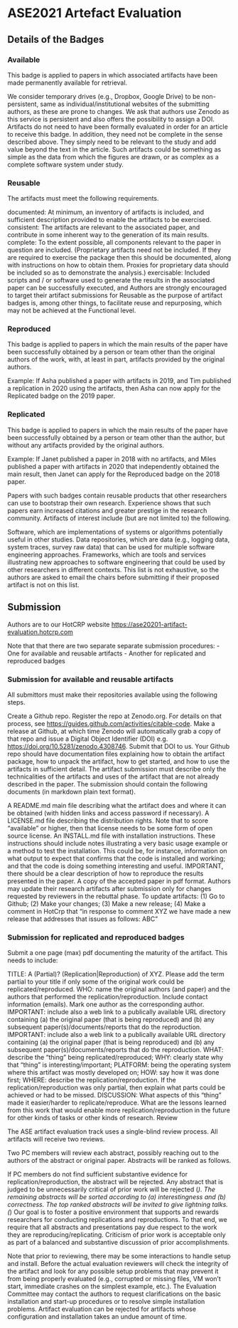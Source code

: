 # ASE2021 Artefact Evaluation 

## Details of the Badges

### Available

This badge is applied to papers in which associated artifacts have been made permanently available for retrieval.

We consider temporary drives (e.g., Dropbox, Google Drive) to be non-persistent, same as individual/institutional websites of the submitting authors, as these are prone to changes.
We ask that authors use Zenodo as this service is persistent and also offers the possibility to assign a DOI.
Artifacts do not need to have been formally evaluated in order for an article to receive this badge. In addition, they need not be complete in the sense described above. They simply need to be relevant to the study and add value beyond the text in the article. Such artifacts could be something as simple as the data from which the figures are drawn, or as complex as a complete software system under study.

### Reusable

The artifacts must meet the following requirements.

documented: At minimum, an inventory of artifacts is included, and sufficient description provided to enable the artifacts to be exercised.
consistent: The artifacts are relevant to the associated paper, and contribute in some inherent way to the generation of its main results.
complete: To the extent possible, all components relevant to the paper in question are included. (Proprietary artifacts need not be included. If they are required to exercise the package then this should be documented, along with instructions on how to obtain them. Proxies for proprietary data should be included so as to demonstrate the analysis.)
exercisable: Included scripts and / or software used to generate the results in the associated paper can be successfully executed, and
Authors are strongly encouraged to target their artifact submissions for Reusable as the purpose of artifact badges is, among other things, to facilitate reuse and repurposing, which may not be achieved at the Functional level.

### Reproduced

This badge is applied to papers in which the main results of the paper have been successfully obtained by a person or team other than the original authors of the work, with, at least in part, artifacts provided by the original authors.

Example: If Asha published a paper with artifacts in 2019, and Tim published a replication in 2020 using the artifacts, then Asha can now apply for the Replicated badge on the 2019 paper.

### Replicated

This badge is applied to papers in which the main results of the paper have been successfully obtained by a person or team other than the author, but without any artifacts provided by the original authors.

Example: If Janet published a paper in 2018 with no artifacts, and Miles published a paper with artifacts in 2020 that independently obtained the main result, then Janet can apply for the Reproduced badge on the 2018 paper.



Papers with such badges contain reusable products that other researchers can use to bootstrap their own research. Experience shows that such papers earn increased citations and greater prestige in the research community. Artifacts of interest include (but are not limited to) the following.

Software, which are implementations of systems or algorithms potentially useful in other studies.
Data repositories, which are data (e.g., logging data, system traces, survey raw data) that can be used for multiple software engineering approaches.
Frameworks, which are tools and services illustrating new approaches to software engineering that could be used by other researchers in different contexts.
This list is not exhaustive, so the authors are asked to email the chairs before submitting if their proposed artifact is not on this list.



## Submission

Authors are to our HotCRP website https://ase20201-artifact-evaluation.hotcrp.com

Note that that there are two separate separate submission procedures: - One for available and reusable artifacts - Another for replicated and reproduced badges

### Submission for available and reusable artifacts

All submittors must make their repositories available using the following steps.

Create a Github repo.
Register the repo at Zenodo.org. For details on that process, see https://guides.github.com/activities/citable-code.
Make a release at Github, at which time Zenodo will automatically grab a copy of that repo and issue a Digital Object Identifier (DOI) e.g. https://doi.org/10.5281/zenodo.4308746.
Submit that DOI to us.
Your Github repo should have documentation files explaining how to obtain the artifact package, how to unpack the artifact, how to get started, and how to use the artifacts in sufficient detail. The artifact submission must describe only the technicalities of the artifacts and uses of the artifact that are not already described in the paper. The submission should contain the following documents (in markdown plain text format).

A README.md main file describing what the artifact does and where it can be obtained (with hidden links and access password if necessary).
A LICENSE.md file describing the distribution rights. Note that to score “available” or higher, then that license needs to be some form of open source license.
An INSTALL.md file with installation instructions. These instructions should include notes illustrating a very basic usage example or a method to test the installation. This could be, for instance, information on what output to expect that confirms that the code is installed and working; and that the code is doing something interesting and useful. IMPORTANT, there should be a clear description of how to reproduce the results presented in the paper.
A copy of the accepted paper in pdf format.
Authors may update their research artifacts after submission only for changes requested by reviewers in the rebuttal phase. To update artifacts: (1) Go to Github; (2) Make your changes; (3) Make a new release; (4) Make a comment in HotCrp that “in response to comment XYZ we have made a new release that addresses that issues as follows: ABC”

### Submission for replicated and reproduced badges

Submit a one page (max) pdf documenting the maturity of the artifact. This needs to include:

TITLE: A (Partial)? (Replication|Reproduction) of XYZ. Please add the term partial to your title if only some of the original work could be replicated/reproduced.
WHO: name the original authors (and paper) and the authors that performed the replication/reproduction. Include contact information (emails). Mark one author as the corresponding author.
IMPORTANT: include also a web link to a publically available URL directory containing (a) the original paper (that is being reproduced) and (b) any subsequent paper(s)/documents/reports that do the reproduction.
IMPORTANT: include also a web link to a publically available URL directory containing (a) the original paper (that is being reproduced) and (b) any subsequent paper(s)/documents/reports that do the reproduction.
WHAT: describe the “thing” being replicated/reproduced;
WHY: clearly state why that “thing” is interesting/important;
PLATFORM: being the operating system where this artifact was mostly developed on;
HOW: say how it was done first;
WHERE: describe the replication/reproduction. If the replication/reproduction was only partial, then explain what parts could be achieved or had to be missed.
DISCUSSION: What aspects of this “thing” made it easier/harder to replicate/reproduce. What are the lessons learned from this work that would enable more replication/reproduction in the future for other kinds of tasks or other kinds of research.
Review

The ASE artifact evaluation track uses a single-blind review process. All artifacts will receive two reviews.

Two PC members will review each abstract, possibly reaching out to the authors of the abstract or original paper. Abstracts will be ranked as follows.

If PC members do not find sufficient substantive evidence for replication/reproduction, the abstract will be rejected.
Any abstract that is judged to be unnecessarily critical of prior work will be rejected (*).
The remaining abstracts will be sorted according to (a) interestingness and (b) correctness.
The top ranked abstracts will be invited to give lightning talks.
(*) Our goal is to foster a positive environment that supports and rewards researchers for conducting replications and reproductions. To that end, we require that all abstracts and presentations pay due respect to the work they are reproducing/replicating. Criticism of prior work is acceptable only as part of a balanced and substantive discussion of prior accomplishments.

Note that prior to reviewing, there may be some interactions to handle setup and install. Before the actual evaluation reviewers will check the integrity of the artifact and look for any possible setup problems that may prevent it from being properly evaluated (e.g., corrupted or missing files, VM won’t start, immediate crashes on the simplest example, etc.). The Evaluation Committee may contact the authors to request clarifications on the basic installation and start-up procedures or to resolve simple installation problems. Artifact evaluation can be rejected for artifacts whose configuration and installation takes an undue amount of time.
